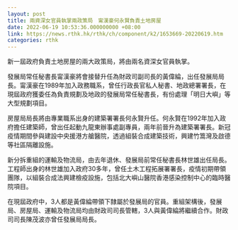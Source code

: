 ```yaml
---
layout: post
title: 兩資深女官員執掌兩政策局　甯漢豪何永賢負責土地房屋
date: 2022-06-19 10:53:36.000000000 +08:00
link: https://news.rthk.hk/rthk/ch/component/k2/1653669-20220619.htm
categories: rthk
---
```


新一屆政府負責土地房屋的兩大政策局，將由兩名資深女官員執掌。

發展局常任秘書長甯漢豪將會接替升任為財政司副司長的黃偉綸，出任發展局局長。甯漢豪在1989年加入政務職系，曾任行政長官私人秘書、地政總署署長，在現屆政府獲委任為負責規劃及地政的發展局常任秘書長，有份處理「明日大嶼」等大型規劃項目。

房屋局局長將由專業職系出身的建築署署長何永賢升任。何永賢在1992年加入政府擔任建築師，曾出任起動九龍東辦事處副專員，兩年前晉升為建築署署長。新冠疫情期間參與建設中央援港方艙醫院，透過組裝合成建築技術，興建竹篙灣及啟德等社區隔離設施。

新分拆重組的運輸及物流局，由去年退休、發展局前常任秘書長林世雄出任局長。工程師出身的林世雄加入政府30多年，曾任土木工程拓展署署長，疫情初期帶領團隊，以組裝合成法興建檢疫設施，包括北大嶼山醫院香港感染控制中心的臨時醫院項目。 

在現屆政府中，3人都是黃偉綸帶領下隸屬於發展局的官員。重組架構後，發展局、房屋局、運輸及物流局均由財政司司長管轄，3人與黃偉綸將繼續合作。財政司司長陳茂波亦曾任發展局局長。
